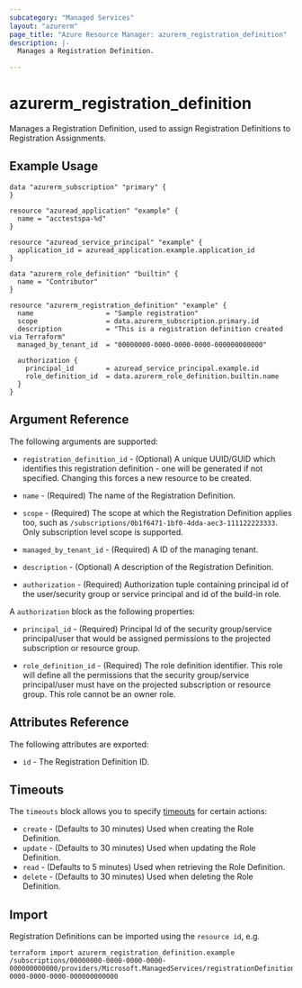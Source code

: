 ```yaml
---
subcategory: "Managed Services"
layout: "azurerm"
page_title: "Azure Resource Manager: azurerm_registration_definition"
description: |-
  Manages a Registration Definition.

---
```


# azurerm_registration_definition

Manages a Registration Definition, used to assign Registration Definitions to Registration Assignments.

## Example Usage

```hcl
data "azurerm_subscription" "primary" {
}

resource "azuread_application" "example" {
  name = "acctestspa-%d"
}

resource "azuread_service_principal" "example" {
  application_id = azuread_application.example.application_id
}

data "azurerm_role_definition" "builtin" {
  name = "Contributor"
}

resource "azurerm_registration_definition" "example" {
  name                  = "Sample registration"
  scope                 = data.azurerm_subscription.primary.id
  description           = "This is a registration definition created via Terraform"
  managed_by_tenant_id  = "00000000-0000-0000-0000-000000000000"

  authorization {
    principal_id        = azuread_service_principal.example.id
    role_definition_id  = data.azurerm_role_definition.builtin.name
  }
}
```

## Argument Reference

The following arguments are supported:

* `registration_definition_id` - (Optional) A unique UUID/GUID which identifies this registration definition - one will be generated if not specified. Changing this forces a new resource to be created.

* `name` - (Required) The name of the Registration Definition.

* `scope` - (Required) The scope at which the Registration Definition applies too, such as `/subscriptions/0b1f6471-1bf0-4dda-aec3-111122223333`. Only subscription level scope is supported.

* `managed_by_tenant_id` - (Required) A ID of the managing tenant.

* `description` - (Optional) A description of the Registration Definition.

* `authorization` - (Required) Authorization tuple containing principal id of the user/security group or service principal and id of the build-in role.

A `authorization` block as the following properties:

* `principal_id` - (Required) Principal Id of the security group/service principal/user that would be assigned permissions to the projected subscription or resource group.

* `role_definition_id` - (Required) The role definition identifier. This role will define all the permissions that the security group/service principal/user must have on the projected subscription or resource group. This role cannot be an owner role.

## Attributes Reference

The following attributes are exported:

* `id` - The Registration Definition ID.

## Timeouts

The `timeouts` block allows you to specify [timeouts](https://www.terraform.io/docs/configuration/resources.html#timeouts) for certain actions:

* `create` - (Defaults to 30 minutes) Used when creating the Role Definition.
* `update` - (Defaults to 30 minutes) Used when updating the Role Definition.
* `read` - (Defaults to 5 minutes) Used when retrieving the Role Definition.
* `delete` - (Defaults to 30 minutes) Used when deleting the Role Definition.

## Import

Registration Definitions can be imported using the `resource id`, e.g.

```shell
terraform import azurerm_registration_definition.example /subscriptions/00000000-0000-0000-0000-000000000000/providers/Microsoft.ManagedServices/registrationDefinitions/00000000-0000-0000-0000-000000000000
```
